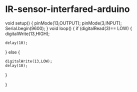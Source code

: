 # IR-sensor-interfared-arduino

void setup()
{
  pinMode(13,OUTPUT);
  pinMode(3,INPUT);
  Serial.begin(9600);
}
void loop()
{
  if (digitalRead(3)== LOW)
  {
    digitalWrite(13,HIGH);
    
    delay(10);
  }
  else 
  {
    
    digitalWrite(13,LOW);
    delay(10);
    
  }
  
}
